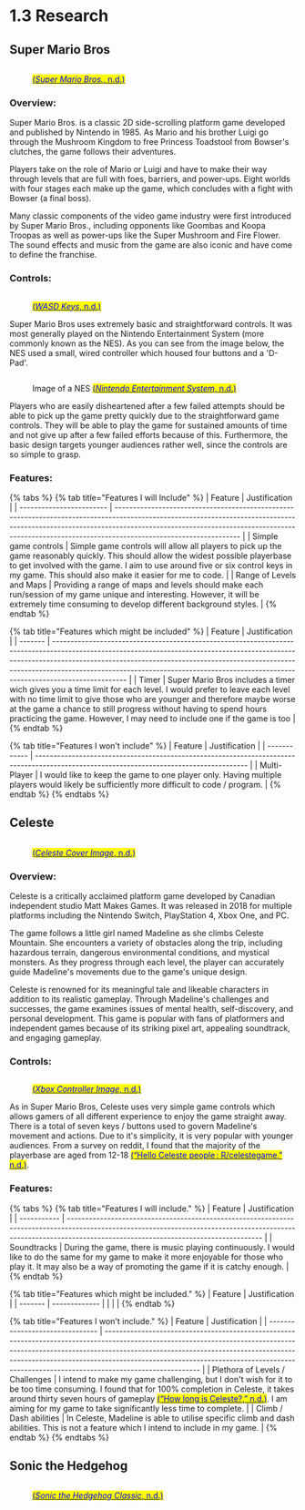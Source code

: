 # 1.3 Research

## Super Mario Bros

<figure><img src="../.gitbook/assets/image (1) (2).png" alt=""><figcaption><p><a href="../reference-page.md"><mark style="color:blue;">(</mark><em><mark style="color:blue;">Super Mario Bros.</mark></em><mark style="color:blue;">, n.d.)</mark></a></p></figcaption></figure>

### Overview:

Super Mario Bros. is a classic 2D side-scrolling platform game developed and published by Nintendo in 1985. As Mario and his brother Luigi go through the Mushroom Kingdom to free Princess Toadstool from Bowser's clutches, the game follows their adventures.

Players take on the role of Mario or Luigi and have to make their way through levels that are full with foes, barriers, and power-ups. Eight worlds with four stages each make up the game, which concludes with a fight with Bowser (a final boss).

Many classic components of the video game industry were first introduced by Super Mario Bros., including opponents like Goombas and Koopa Troopas as well as power-ups like the Super Mushroom and Fire Flower. The sound effects and music from the game are also iconic and have come to define the franchise.

### Controls:

<figure><img src="../.gitbook/assets/image (7).png" alt=""><figcaption><p><a href="../reference-page.md"><mark style="color:blue;">(</mark><em><mark style="color:blue;">WASD Keys</mark></em><mark style="color:blue;">, n.d.)</mark></a></p></figcaption></figure>

Super Mario Bros uses extremely basic and straightforward controls. It was most generally played on the Nintendo Entertainment System (more commonly known as the NES). As you can see from the image below, the NES used a small, wired controller which housed four buttons and a 'D-Pad'.

<figure><img src="../.gitbook/assets/image (4).png" alt=""><figcaption><p>Image of a NES <a href="../reference-page.md"><mark style="color:blue;">(</mark><em><mark style="color:blue;">Nintendo Entertainment System</mark></em><mark style="color:blue;">, n.d.)</mark></a></p></figcaption></figure>

Players who are easily disheartened after a few failed attempts should be able to pick up the game pretty quickly due to the straightforward game controls. They will be able to play the game for sustained amounts of time and not give up after a few failed efforts because of this. Furthermore, the basic design targets younger audiences rather well, since the controls are so simple to grasp.

### Features:

{% tabs %}
{% tab title="Features I will Include" %}
| Feature                  | Justification                                                                                                                                                                                                                                                                |
| ------------------------ | ---------------------------------------------------------------------------------------------------------------------------------------------------------------------------------------------------------------------------------------------------------------------------- |
| Simple game controls     | Simple game controls will allow all players to pick up the game reasonably quickly. This should allow the widest possible playerbase to get involved with the game. I aim to use around five or six control keys in my game. This should also make it easier for me to code. |
| Range of Levels and Maps | Providing a range of maps and levels should make each run/session of my game unique and interesting. However, it will be extremely time consuming to develop different background styles.                                                                                    |
{% endtab %}

{% tab title="Features which might be included" %}
| Feature | Justification                                                                                                                                                                                                                                                                                                                                |
| ------- | -------------------------------------------------------------------------------------------------------------------------------------------------------------------------------------------------------------------------------------------------------------------------------------------------------------------------------------------- |
| Timer   | Super Mario Bros includes a timer wich gives you a time limit for each level. I would prefer to leave each level with no time limit to give those who are younger and therefore maybe worse at the game a chance to still progress without having to spend hours practicing the game. However, I may need to include one if the game is too  |
{% endtab %}

{% tab title="Features I won't include" %}
| Feature      | Justification                                                                                                                            |
| ------------ | ---------------------------------------------------------------------------------------------------------------------------------------- |
| Multi-Player | I would like to keep the game to one player only. Having multiple players would likely be sufficiently more difficult to code / program. |
{% endtab %}
{% endtabs %}





## Celeste

<figure><img src="../.gitbook/assets/image (8).png" alt=""><figcaption><p><a href="../reference-page.md"><mark style="color:blue;">(</mark><em><mark style="color:blue;">Celeste Cover Image</mark></em><mark style="color:blue;">, n.d.)</mark></a></p></figcaption></figure>

### Overview:

Celeste is a critically acclaimed platform game developed by Canadian independent studio Matt Makes Games. It was released in 2018 for multiple platforms including the Nintendo Switch, PlayStation 4, Xbox One, and PC.

The game follows a little girl named Madeline as she climbs Celeste Mountain. She encounters a variety of obstacles along the trip, including hazardous terrain, dangerous environmental conditions, and mystical monsters. As they progress through each level, the player can accurately guide Madeline's movements due to the game's unique design.

Celeste is renowned for its meaningful tale and likeable characters in addition to its realistic gameplay. Through Madeline's challenges and successes, the game examines issues of mental health, self-discovery, and personal development. This game is popular with fans of platformers and independent games because of its striking pixel art, appealing soundtrack, and engaging gameplay.

### Controls:

<figure><img src="../.gitbook/assets/image (1).png" alt=""><figcaption><p><a href="../reference-page.md"><mark style="color:blue;">(</mark><em><mark style="color:blue;">Xbox Controller Image</mark></em><mark style="color:blue;">, n.d.)</mark></a></p></figcaption></figure>

As in Super Mario Bros, Celeste uses very simple game controls which allows gamers of all different experience to enjoy the game straight away. There is a total of seven keys / buttons used to govern Madeline's movement and actions. Due to it's simplicity, it is very popular with younger audiences. From a survey on reddit, I found that the majority of the playerbase are aged from 12-18  [<mark style="color:blue;">(“Hello Celeste people : R/celestegame,” n.d.)</mark>](../reference-page.md).

### Features:

{% tabs %}
{% tab title="Features I will include." %}
| Feature     | Justification                                                                                                                                                                                                     |
| ----------- | ----------------------------------------------------------------------------------------------------------------------------------------------------------------------------------------------------------------- |
| Soundtracks | During the game, there is music playing continuously. I would like to do the same for my game to make it more enjoyable for those who play it. It may also be a way of promoting the game if it is catchy enough. |
{% endtab %}

{% tab title="Features which might be included." %}
| Feature | Justification |
| ------- | ------------- |
|         |               |
{% endtab %}

{% tab title="Features I won't include." %}
| Feature                         | Justification                                                                                                                                                                                                                                                                                                                                      |
| ------------------------------- | -------------------------------------------------------------------------------------------------------------------------------------------------------------------------------------------------------------------------------------------------------------------------------------------------------------------------------------------------- |
| Plethora of Levels / Challenges | I intend to make my game challenging, but I don't wish for it to be too time consuming. I found that for 100% completion in Celeste, it takes around thirty seven hours of gameplay [<mark style="color:blue;">(“How long is Celeste?,” n.d.)</mark>](../reference-page.md). I am aiming for my game to take significantly less time to complete.  |
| Climb / Dash abilities          | In Celeste, Madeline is able to utilise specific climb and dash abilities. This is not a feature which I intend to include in my game.                                                                                                                                                                                                             |
{% endtab %}
{% endtabs %}





## Sonic the Hedgehog

<figure><img src="../.gitbook/assets/image.png" alt=""><figcaption><p><a href="../reference-page.md"><mark style="color:blue;">(</mark><em><mark style="color:blue;">Sonic the Hedgehog Classic</mark></em><mark style="color:blue;">, n.d.)</mark></a></p></figcaption></figure>

